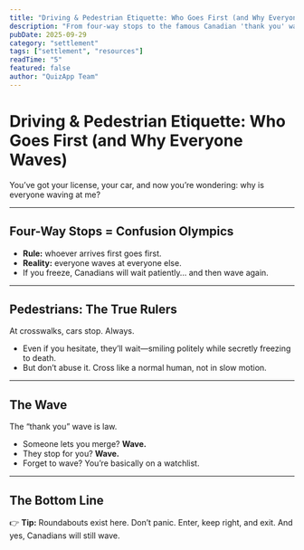 ```yaml
---
title: "Driving & Pedestrian Etiquette: Who Goes First (and Why Everyone Waves)"
description: "From four-way stops to the famous Canadian 'thank you' wave, here’s a fun guide for newcomers learning the unwritten rules of the road."
pubDate: 2025-09-29
category: "settlement"
tags: ["settlement", "resources"]
readTime: "5"
featured: false
author: "QuizApp Team"
---
```


# Driving & Pedestrian Etiquette: Who Goes First (and Why Everyone Waves)

You’ve got your license, your car, and now you’re wondering: why is everyone waving at me?  

---

## Four-Way Stops = Confusion Olympics

- **Rule:** whoever arrives first goes first.  
- **Reality:** everyone waves at everyone else.  
- If you freeze, Canadians will wait patiently… and then wave again.  

---

## Pedestrians: The True Rulers

At crosswalks, cars stop. Always.  

- Even if you hesitate, they’ll wait—smiling politely while secretly freezing to death.  
- But don’t abuse it. Cross like a normal human, not in slow motion.  

---

## The Wave

The “thank you” wave is law.  

- Someone lets you merge? **Wave.**  
- They stop for you? **Wave.**  
- Forget to wave? You’re basically on a watchlist.  

---

## The Bottom Line

👉 **Tip:** Roundabouts exist here. Don’t panic. Enter, keep right, and exit. And yes, Canadians will still wave.
